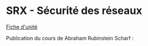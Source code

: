 # SRX - Sécurité des réseaux

[Fiche d'unité](Fiche_unite_SRX_2018.pdf)

Publication du cours de Abraham Rubinstein Scharf : 

